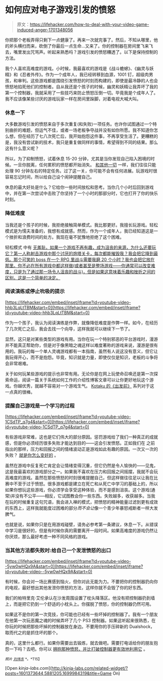 # 如何应对电子游戏引发的愤怒

> 原文：<https://lifehacker.com/how-to-deal-with-your-video-game-induced-anger-1701348056>

你把那个老板弄得只剩下一点健康了。再来一次就完事了。然后，不知从哪里，他的斧头横扫而来，砍倒了你最后一点生命...又来了。你的控制器在房间里飞来飞去，嘴里发出咒骂声。听起来熟悉吗？游戏引发的愤怒糟透了。以下是保持控制的方法。



我个人喜欢高难度的游戏。小时候，我最喜欢的游戏是《战斗蟾蜍》、《幽灵与妖精》和《忍者外传》。作为一个成年人，我已经转移到血源，1001 钉，超级肉男孩，和审判。这些游戏都是围绕引发愤怒的时刻而构建的，即使是最冷静的人也会愤怒地掐死他们的控制者。自从我还是个孩子的时候，幽灵和妖精让我弄坏了我的第一个控制器，我就采用了一些技巧来防止愤怒压倒一切。毕竟我是个成年人了。我不应该像某些讨厌的游戏玩家一样在房间里跺脚，对着电视大喊大叫。

### 休息一下

大多数游戏引发的愤怒来自于多次重复(和失败)一项任务。也许你试图通过一个特别曲折的难题，但运气不佳，或者一场老板争夺战并没有如你所愿。我不知道你怎么想，但在经历了七八次死亡后，我开始抱怨这件事，不再享受生活了。更糟糕的是，我没有尝试新的技术，我只是重复做同样的事情，希望得到不同的结果。那么这有什么意义呢？

所以，为了抑制愤怒，试着休息 15-20 分钟，尤其是当你发现自己陷入困境的时候。一旦你脱离，任何累积的愤怒都开始消失。 [和其他一切](https://lifehacker.com/the-trick-to-accomplishing-more-by-doing-less-take-bre-5867995) 一样，我们往往只能处理 90 分钟左右的特定任务。过了这一关，你可能不会有任何进展。玩游戏时很容易忘记时间，所以给自己设个闹钟提醒自己。

休息的最大好处是什么？它给你一些时间放松和思考。当你几个小时后回到游戏中，并在第一次尝试中击败了你坚持了一个小时的那部分时，它也打开了你的快乐时刻。

### 降低难度

当我还是个孩子的时候，我拒绝接触简单模式。我比那更好。我擅长玩游戏。轻松模式是为懦夫准备的，我想有成就感。然而，作为一个成年人，我已经知道这是一个挫折和浪费时间的处方。我现在毫不犹豫地拒绝了这个困难。

轻松模式 中有 [无羞耻。如果一个游戏不再有趣，成为沮丧的来源，为什么还要玩它？第一人称射击游戏中那个讨厌的炮塔关卡，每次都能摧毁我？我会把它降到最低。那个可笑的 boss 在一个 RPG 里战斗需要我磨 20 个小时？我也会把它放在那里。你不必在所有游戏中都这样做(或者甚至是整场游戏——你通常可以改变难度，只是为了通过那一场令人沮丧的战斗)，但是如果这意味着乐趣和挫折之间的区别，这是一个简单的决定。](https://kotaku.com/learning-to-love-easy-mode-5971594)

### 阅读演练或停止吮吸的提示

 [https://lifehacker.com/embed/inset/iframe?id=youtube-video-hhb3LqLtTBM&start=0](https://lifehacker.com/embed/inset/iframe?id=youtube-video-hhb3LqLtTBM&start=0) 

作为一个孩子，我认为阅读演练是作弊，就像降低难度是作弊一样。如今，在经历了几次死亡之后，我会去找一个向导，这样我就可以继续下一节了。

显然，这只是对某些类型的游戏有用。当你在玩一个特别邪恶的平台游戏时，漫游并不能真正帮助你，但是对于像黑暗之魂这样以难度著称的游戏来说，漫游是很有用的。我玩的每一个单人灵魂游戏都有一本指南，虽然有人说这没有意义，但它让我玩得开心，而不是抱怨。毕竟，知识就是力量，即使仅仅是知识，老板的斗争将会非常艰难。

关于如何玩某些游戏的提示也非常有用。无论你是在网上玩使命召唤还是第一次探索命运，阅读一篇关于系统如何工作的介绍性博客文章可以让你更好地玩这个游戏。你越优秀，就越不容易对一个游戏生气。 [Kotaku 的《出发前》](http://kotaku.com/tag/before-you-start) 系列对于这一点真的很棒。

### 提醒自己游戏是一个学习的过程

 [https://lifehacker.com/embed/inset/iframe?id=youtube-video-1CSdTP_q7g4&start=0](https://lifehacker.com/embed/inset/iframe?id=youtube-video-1CSdTP_q7g4&start=0) 

有些游戏非常难，这也是它们伟大的部分原因。惩罚游戏给了我们一种真正的成就感，但是你必须经历很多失败才能达到目的——这会引发愤怒。正如我们在 之前指出的那样，压力和回报之间的情绪波动正是游戏如此有趣的原因。一次又一次的失败？ [就是你怎么变好的](http://lifehacker.com/reframe-how-you-think-about-failure-by-changing-its-def-596193760#_ga=1.142514546.1132973242.1412273304) 。

虽然在游戏中反复死亡肯定会让情绪变得沉重，但它仍然是令人愉快的——见鬼，这是我最喜欢的游戏部分之一。如果我不喜欢在压力和回报之间摇摆，我就不会玩高难度的游戏。虽然在那些愤怒的时刻很难提醒自己，但这样做往往足以让我在比赛中不至于过于愤怒。很多游戏都是建立在死亡和从死亡中学习的基础上的，所以如果你想玩这些游戏，你必须学会享受这种体验，而不是感到沮丧。这个游戏(通常)并没有不公平——相反，它试图教会你一些东西。失败越多，收获越多。当我在玩的时候重复这句咒语，我会进入禅的模式，把愤怒的精神能量过滤到更有成效的东西上，这样我就能度过困难的部分*而不会让*像一个青少年暴怒戒断者一样大发脾气。

也就是说，如果你只是在用游戏碰壁，请务必参考第一条建议，休息一下。从错误中学习是很好的，但是有时候你真的需要离开一段时间。如果高难度的游戏仍然让你厌烦，那么最好考虑一种不同风格的游戏。

### 当其他方法都失败时:给自己一个发泄愤怒的出口

 [https://lifehacker.com/embed/inset/iframe?id=youtube-video--5yw0wHQx9A&start=0](https://lifehacker.com/embed/inset/iframe?id=youtube-video--5yw0wHQx9A&start=0) 

有时候，你会对一场比赛感到恼火，但你对此无能为力。不要把你的控制器扔向你的电视，最好想出其他发泄你愤怒的方法，这样你就不会毁了你的好东西。

我们的帕特里克·艾伦承认在沙发周围设置了枕头降落区。他没有把控制器扔到墙上，而是把它扔到一个舒适的小枕头上。你摆脱了愤怒，你的控制器仍然可用。

如果这不是你的第一次竞技，你可能也已经有一些坏掉的控制器了。我有一个朋友在他第一次玩恶魔之魂的时候弄坏了几个 PS3 控制器。如果这听起来很熟悉，在你玩的时候把那些坏掉的控制器放在身边。不要用你的手压碎新的 Dualshock，取而代之的是抓住坏的那个。

真的，这里什么都行。如果你需要出去锻炼，就去做吧。需要打电话给你的朋友抱怨一下吗？去吧。你可以 [拥抱那种愤怒，并比打破控制器更有效地利用它](http://lifehacker.com/how-to-manage-your-seething-rage-productively-1453235396) 。

<small>*照片*</small> [<small>*刘伟东*</small>](https://www.flickr.com/photos/kwl/4595324641/in/photolist-815eVc-4MCJqa-s6qvsE-dwtZP5-4ttuS7-cbk1RA-5HgjCG-4xP4wD-6QwhTh-7QNki6-hamUxh-8R87hk-cTJUFW-7QRbxG-6R2K2T-79Avrf-7QNjS2-7QRCkC-2E5Vve-8R86N4-4tpssp-NPsvz-4tprvZ-8km66r-8Rbeao-8Rbf6L-8Rbexy-8RbggE-bRb6Ja-bRb8Eg-bRb7zg-bBfKiW-bBfKg1-bCgotC-bCgoys-bCgqtd-bRb7Ve-bCgq2W-bQaoTK-bBfJ7G-bBfJhA-bBfJWW-bBfJYU-bRb7ZP-bRb8Ax-bRb8a6-bCgpJo-bQaptx-bBfJzw-bBfJJL) <small>*。*T15】</small>

[Open *kinja-labs.com*](http://kinja-labs.com/related-widget/?posts=1601373644,5881205,1699984319&title=Game On)